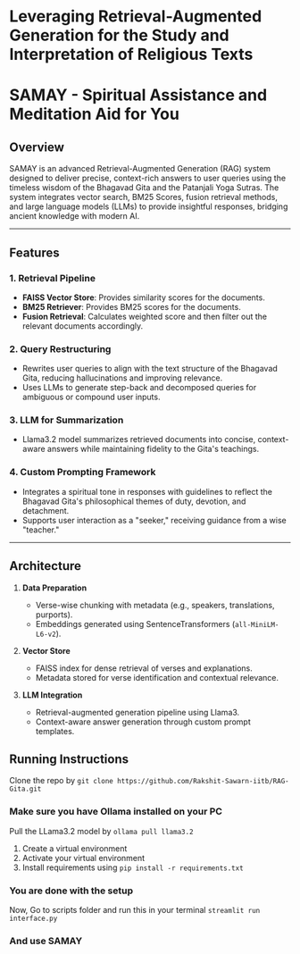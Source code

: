 # Leveraging Retrieval-Augmented Generation for the Study and Interpretation of Religious Texts
# SAMAY - Spiritual Assistance and Meditation Aid for You

## Overview
SAMAY is an advanced Retrieval-Augmented Generation (RAG) system designed to deliver precise, context-rich answers to user queries using the timeless wisdom of the Bhagavad Gita and the Patanjali Yoga Sutras. The system integrates vector search, BM25 Scores, fusion retrieval methods, and large language models (LLMs) to provide insightful responses, bridging ancient knowledge with modern AI.

---

## Features

### 1. **Retrieval Pipeline**
- **FAISS Vector Store**: Provides similarity scores for the documents.
- **BM25 Retriever**: Provides BM25 scores for the documents.
- **Fusion Retrieval**: Calculates weighted score and then filter out the relevant documents accordingly.

### 2. **Query Restructuring**
- Rewrites user queries to align with the text structure of the Bhagavad Gita, reducing hallucinations and improving relevance.
- Uses LLMs to generate step-back and decomposed queries for ambiguous or compound user inputs.

### 3. **LLM for Summarization**
- Llama3.2 model summarizes retrieved documents into concise, context-aware answers while maintaining fidelity to the Gita's teachings.

### 4. **Custom Prompting Framework**
- Integrates a spiritual tone in responses with guidelines to reflect the Bhagavad Gita's philosophical themes of duty, devotion, and detachment.
- Supports user interaction as a "seeker," receiving guidance from a wise "teacher."

---

## Architecture

1. **Data Preparation**
   - Verse-wise chunking with metadata (e.g., speakers, translations, purports).
   - Embeddings generated using SentenceTransformers (`all-MiniLM-L6-v2`).

2. **Vector Store**
   - FAISS index for dense retrieval of verses and explanations.
   - Metadata stored for verse identification and contextual relevance.

3. **LLM Integration**
   - Retrieval-augmented generation pipeline using Llama3.
   - Context-aware answer generation through custom prompt templates.

## Running Instructions

Clone the repo by `git clone https://github.com/Rakshit-Sawarn-iitb/RAG-Gita.git`

### Make sure you have Ollama installed on your PC
Pull the LLama3.2 model by `ollama pull llama3.2`

1. Create a virtual environment
2. Activate your virtual environment
3. Install requirements using
   `pip install -r requirements.txt`
### You are done with the setup

Now, Go to scripts folder and run this in your terminal `streamlit run interface.py`

### And use SAMAY
